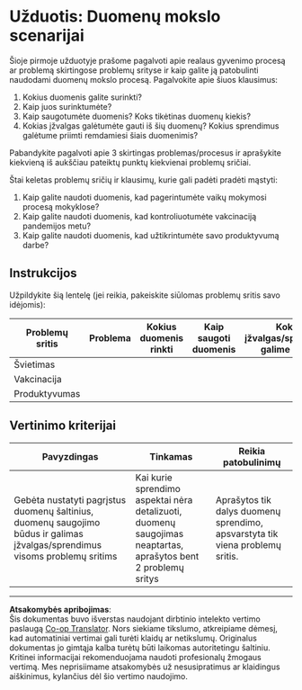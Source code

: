 <!--
CO_OP_TRANSLATOR_METADATA:
{
  "original_hash": "4e0f1773b9bee1be3b28f9fe2c71b3de",
  "translation_date": "2025-08-31T05:57:37+00:00",
  "source_file": "1-Introduction/01-defining-data-science/assignment.md",
  "language_code": "lt"
}
-->
# Užduotis: Duomenų mokslo scenarijai

Šioje pirmoje užduotyje prašome pagalvoti apie realaus gyvenimo procesą ar problemą skirtingose problemų srityse ir kaip galite ją patobulinti naudodami duomenų mokslo procesą. Pagalvokite apie šiuos klausimus:

1. Kokius duomenis galite surinkti?
1. Kaip juos surinktumėte?
1. Kaip saugotumėte duomenis? Koks tikėtinas duomenų kiekis?
1. Kokias įžvalgas galėtumėte gauti iš šių duomenų? Kokius sprendimus galėtume priimti remdamiesi šiais duomenimis?

Pabandykite pagalvoti apie 3 skirtingas problemas/procesus ir aprašykite kiekvieną iš aukščiau pateiktų punktų kiekvienai problemų sričiai.

Štai keletas problemų sričių ir klausimų, kurie gali padėti pradėti mąstyti:

1. Kaip galite naudoti duomenis, kad pagerintumėte vaikų mokymosi procesą mokyklose?
1. Kaip galite naudoti duomenis, kad kontroliuotumėte vakcinaciją pandemijos metu?
1. Kaip galite naudoti duomenis, kad užtikrintumėte savo produktyvumą darbe?

## Instrukcijos

Užpildykite šią lentelę (jei reikia, pakeiskite siūlomas problemų sritis savo idėjomis):

| Problemų sritis | Problema | Kokius duomenis rinkti | Kaip saugoti duomenis | Kokias įžvalgas/sprendimus galime priimti | 
|------------------|----------|------------------------|-----------------------|------------------------------------------|
| Švietimas        |          |                        |                       |                                          |
| Vakcinacija      |          |                        |                       |                                          |
| Produktyvumas    |          |                        |                       |                                          |

## Vertinimo kriterijai

Pavyzdingas | Tinkamas | Reikia patobulinimų
--- | --- | -- |
Gebėta nustatyti pagrįstus duomenų šaltinius, duomenų saugojimo būdus ir galimas įžvalgas/sprendimus visoms problemų sritims | Kai kurie sprendimo aspektai nėra detalizuoti, duomenų saugojimas neaptartas, aprašytos bent 2 problemų sritys | Aprašytos tik dalys duomenų sprendimo, apsvarstyta tik viena problemų sritis.

---

**Atsakomybės apribojimas**:  
Šis dokumentas buvo išverstas naudojant dirbtinio intelekto vertimo paslaugą [Co-op Translator](https://github.com/Azure/co-op-translator). Nors siekiame tikslumo, atkreipiame dėmesį, kad automatiniai vertimai gali turėti klaidų ar netikslumų. Originalus dokumentas jo gimtąja kalba turėtų būti laikomas autoritetingu šaltiniu. Kritinei informacijai rekomenduojama naudoti profesionalų žmogaus vertimą. Mes neprisiimame atsakomybės už nesusipratimus ar klaidingus aiškinimus, kylančius dėl šio vertimo naudojimo.